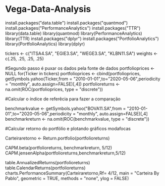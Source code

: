 # Vega-Data-Analysis
install.packages("data.table")
install.packages("quantmod")
install.packages("PerformanceAnalytics")
install.packages("TTR")
library(data.table)
library(quantmod)
library(PerformanceAnalytics)
library(TTR)
install.packages("dplyr")
install.packages("PortfolioAnalytics")
library(PortfolioAnalytics)
library(dplyr)


tickers <- c("ITSA4.SA", "EGIE3.SA", "WEGE3.SA", "KLBN11.SA")
weights <- c(.25, .25, .25, .25)

#Segundo passo é puxar os dados pela fonte de dados
portfolioprices <- NULL
for(Ticker in tickers)
  portfolioprices <- cbind(portfolioprices,
                           getSymbols.yahoo(Ticker,from = "2010-01-01",to="2020-05-06",periodicity = "monthly", auto.assign=FALSE)[,4])
portfolioreturns <- na.omit(ROC(portfolioprices, type = "discrete"))

#Calcular o índice de referêcia para fazer a comparação

benchmarkvalue <- getSymbols.yahoo("BOVA11.SA",from = "2010-01-01",to="2020-05-06",periodicity = "monthly", auto.assign=FALSE)[,4]
benchmarkreturn <- na.omit(ROC(benchmarkvalue, type = "discrete"))


#Calcular retorno do portfólio e plotando gráficos modafocas 

Carteiraretorno <- Return.portfolio(portfolioreturns)

CAPM.beta(portfolioreturns, benchmarkreturn, 5/12)
CAPM.jensenAlpha(portfolioreturns,benchmarkreturn,5/12)

table.AnnualizedReturns(portfolioreturns)
table.CalendarReturns(portfolioreturns)
charts.PerformanceSummary(Carteiraretorno,Rf= 4/12, main = "Carteira By Pablo", geometric = TRUE, methods = "none", ylog = FALSE)
